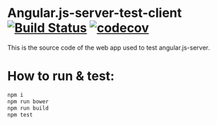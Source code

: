# Angular.js-server-test-client [![Build Status](https://travis-ci.org/a-lucas/angular.js-server-test-client.svg?branch=master)](https://travis-ci.org/a-lucas/angular.js-server-test-client)  [![codecov](https://codecov.io/gh/a-lucas/angular.js-server-test-client/branch/master/graph/badge.svg)](https://codecov.io/gh/a-lucas/angular.js-server-test-client)


This is the source code of the web app used to test angular.js-server.

# How to run & test: 

```bash
npm i
npm run bower
npm run build
npm test
```

